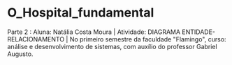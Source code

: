 # O_Hospital_fundamental
Parte 2 : Aluna: Natália Costa Moura | Atividade: DIAGRAMA ENTIDADE-RELACIONAMENTO | No primeiro semestre da faculdade "Flamingo", curso: análise e desenvolvimento de sistemas, com auxílio do professor Gabriel Augusto.

